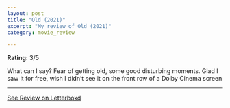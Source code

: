 ```yaml
---
layout: post
title: "Old (2021)"
excerpt: "My review of Old (2021)"
category: movie_review

---
```


**Rating:** 3/5

What can I say? Fear of getting old, some good disturbing moments. Glad I saw it for free, wish I didn’t see it on the front row of a Dolby Cinema screen

<hr>

[See Review on Letterboxd](https://boxd.it/20NTPH)
